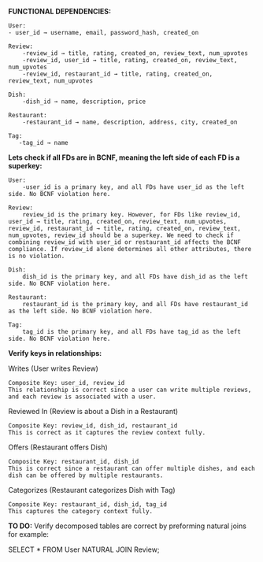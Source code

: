 **FUNCTIONAL DEPENDENCIES:**

    User:
    - user_id → username, email, password_hash, created_on
    
    Review:
        -review_id → title, rating, created_on, review_text, num_upvotes
        -review_id, user_id → title, rating, created_on, review_text, num_upvotes
        -review_id, restaurant_id → title, rating, created_on, review_text, num_upvotes
    
    Dish:
        -dish_id → name, description, price
    
    Restaurant:
        -restaurant_id → name, description, address, city, created_on
    
    Tag:
       -tag_id → name


   
**Lets check if all FDs are in BCNF, meaning the left side of each FD is a superkey:**

    User:
        -user_id is a primary key, and all FDs have user_id as the left side. No BCNF violation here.

    Review:
        review_id is the primary key. However, for FDs like review_id, user_id → title, rating, created_on, review_text, num_upvotes, review_id, restaurant_id → title, rating, created_on, review_text, num_upvotes, review_id should be a superkey. We need to check if combining review_id with user_id or restaurant_id affects the BCNF compliance. If review_id alone determines all other attributes, there is no violation.

    Dish:
        dish_id is the primary key, and all FDs have dish_id as the left side. No BCNF violation here.

    Restaurant:
        restaurant_id is the primary key, and all FDs have restaurant_id as the left side. No BCNF violation here.

    Tag:
        tag_id is the primary key, and all FDs have tag_id as the left side. No BCNF violation here.

**Verify keys in relationships:**

  Writes (User writes Review)

    Composite Key: user_id, review_id
    This relationship is correct since a user can write multiple reviews, and each review is associated with a user.

Reviewed In (Review is about a Dish in a Restaurant)

    Composite Key: review_id, dish_id, restaurant_id
    This is correct as it captures the review context fully.

Offers (Restaurant offers Dish)

    Composite Key: restaurant_id, dish_id
    This is correct since a restaurant can offer multiple dishes, and each dish can be offered by multiple restaurants.

Categorizes (Restaurant categorizes Dish with Tag)

    Composite Key: restaurant_id, dish_id, tag_id
    This captures the category context fully.

**TO DO:**
Verify decomposed tables are correct by preforming natural joins for example: 

SELECT *
FROM User
NATURAL JOIN Review;
